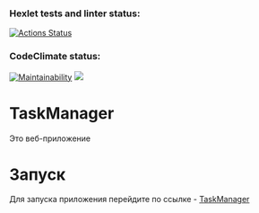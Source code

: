 ### Hexlet tests and linter status:
[![Actions Status](https://github.com/evg-c/java-project-99/actions/workflows/hexlet-check.yml/badge.svg)](https://github.com/evg-c/java-project-99/actions)
### CodeClimate status:
[![Maintainability](https://api.codeclimate.com/v1/badges/b94288040b402b97fb9a/maintainability)](https://codeclimate.com/github/evg-c/java-project-99/maintainability)
<a href="https://codeclimate.com/github/evg-c/java-project-99/test_coverage"><img src="https://api.codeclimate.com/v1/badges/b94288040b402b97fb9a/test_coverage" /></a>


# TaskManager

Это веб-приложение 

# Запуск

Для запуска приложения перейдите по ссылке - [TaskManager](https://java-project-99-5wdb.onrender.com/welcome)

